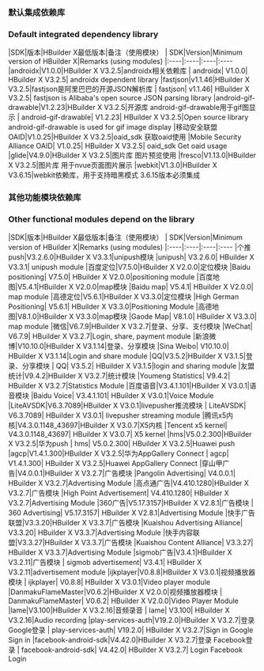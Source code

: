 
### 默认集成依赖库
### Default integrated dependency library

|SDK|版本|HBuilder X最低版本|备注（使用模块）
| SDK|Version|Minimum version of HBuilder X|Remarks (using modules)
|:----|:----|:----|:----
|androidx|V1.0.0|HBuilder X V3.2.5|androidx相关依赖库
| androidx| V1.0.0| HBuilder X V3.2.5| androidx dependent library
|fastjson|v1.1.46|HBuilder X V3.2.5|fastjson是阿里巴巴的开源JSON解析库
| fastjson| v1.1.46| HBuilder X V3.2.5| fastjson is Alibaba's open source JSON parsing library
|android-gif-drawable|V1.2.23|HBuilder X V3.2.5|开源库 android-gif-drawable用于gif图显示
| android-gif-drawable| V1.2.23| HBuilder X V3.2.5|Open source library android-gif-drawable is used for gif image display
|移动安全联盟OAID|V1.0.25|HBuilder X V3.2.5|oaid_sdk 获取oaid使用
|Mobile Security Alliance OAID| V1.0.25| HBuilder X V3.2.5| oaid_sdk Get oaid usage
|glide|V4.9.0|HBuilder X V3.2.5|图片库 图片预览使用
|fresco|V1.13.0|HBuilder X V3.2.5|图片库 用于nvue页面图片展示
|webkit|V1.3.0|HBuilder X V3.6.15|webkit依赖库，用于支持暗黑模式  3.6.15版本必须集成


### 其他功能模块依赖库
### Other functional modules depend on the library

|SDK|版本|HBuilder X最低版本|备注（使用模块）
| SDK|Version|Minimum version of HBuilder X|Remarks (using modules)
|:----|:----|:----|:----
|个推push|V3.2.6.0|HBuilder X V3.3.1|unipush模块
|unipush| V3.2.6.0| HBuilder X V3.3.1| unipush module
|百度定位|V7.5.0|HBuilder X V2.0.0|定位模块
|Baidu positioning| V7.5.0| HBuilder X V2.0.0|positioning module
|百度地图|V5.4.1|HBuilder X V2.0.0|map模块
|Baidu map| V5.4.1| HBuilder X V2.0.0| map module
|高德定位|V5.6.1|HBuilder X V3.3.0|定位模块
|High German Positioning| V5.6.1| HBuilder X V3.3.0|Positioning Module
|高德地图|V8.1.0|HBuilder X V3.3.0|map模块
|Gaode Map| V8.1.0| HBuilder X V3.3.0| map module
|微信|V6.7.9|HBuilder X V3.2.7|登录、分享、支付模块
|WeChat| V6.7.9| HBuilder X V3.2.7|Login, share, payment module
|新浪微博|V10.10.0|HBuilder X V3.1.14|登录、分享模块
|Sina Weibo| V10.10.0| HBuilder X V3.1.14|Login and share module
|QQ|V3.5.2|HBuilder X V3.1.5|登录、分享模块
| QQ| V3.5.2| HBuilder X V3.1.5|login and sharing module
|友盟统计|V9.4.2|HBuilder X V3.2.7|统计模块
|Youmeng Statistics| V9.4.2| HBuilder X V3.2.7|Statistics Module
|百度语音|V3.4.1.101|HBuilder X V3.0.1|语音模块
|Baidu Voice| V3.4.1.101| HBuilder X V3.0.1|Voice Module
|LiteAVSDK|V6.3.7089|HBuilder X V3.0.1|livepusher推流模块
| LiteAVSDK| V6.3.7089| HBuilder X V3.0.1| livepusher streaming module
|腾讯x5内核|V4.3.0.1148_43697|HBuilder X V3.0.7|X5内核
|Tencent x5 kernel| V4.3.0.1148_43697| HBuilder X V3.0.7| X5 kernel
|hms|V5.0.2.300|HBuilder X V3.2.5|华为push
| hms| V5.0.2.300| HBuilder X V3.2.5|Huawei push
|agcp|V1.4.1.300|HBuilder X V3.2.5|华为AppGallery Connect
| agcp| V1.4.1.300| HBuilder X V3.2.5|Huawei AppGallery Connect
|穿山甲广告|V4.0.0.1|HBuilder X V3.2.7|广告模块
|Pangolin Advertising| V4.0.0.1| HBuilder X V3.2.7|Advertising Module
|高点通广告|V4.410.1280|HBuilder X V3.2.7|广告模块
|High Point Advertisement| V4.410.1280| HBuilder X V3.2.7|Advertising Module
|360广告|V5.17.3157|HBuilder X V2.8.1|广告模块
| 360 Advertising| V5.17.3157| HBuilder X V2.8.1|Advertising Module
|快手广告联盟|V3.3.20|HBuilder X V3.3.7|广告模块
|Kuaishou Advertising Alliance| V3.3.20| HBuilder X V3.3.7|Advertising Module
|快手内容联盟|V3.3.27|HBuilder X V3.3.7|广告模块
|Kuaishou Content Alliance| V3.3.27| HBuilder X V3.3.7|Advertising Module
|sigmob广告|V3.4.1|HBuilder X V3.2.11|广告模块
| sigmob advertisement| V3.4.1| HBuilder X V3.2.11|advertisement module
|ijkplayer|V0.8.8|HBuilder X V3.0.1|视频播放器模块
| ijkplayer| V0.8.8| HBuilder X V3.0.1|Video player module
|DanmakuFlameMaster|V0.6.2|HBuilder X V2.0.0|视频播放器模块
| DanmakuFlameMaster| V0.6.2| HBuilder X V2.0.0|Video Player Module
|lame|V3.100|HBuilder X V3.2.16|音频录音
| lame| V3.100| HBuilder X V3.2.16|Audio recording
|play-services-auth|V19.2.0|HBuilder X V3.2.7|登录 Google登录
| play-services-auth| V19.2.0| HBuilder X V3.2.7|Sign in Google Sign in
|facebook-android-sdk|V4.42.0|HBuilder X V3.2.7|登录 Facebook登录
| facebook-android-sdk| V4.42.0| HBuilder X V3.2.7| Login Facebook Login
